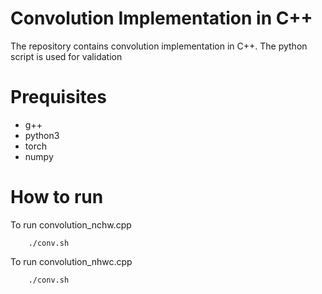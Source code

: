 # Convolution Implementation in C++
The repository contains convolution implementation in C++. The python script is used for validation
# Prequisites
- g++
- python3
- torch
- numpy
# How to run
To run convolution_nchw.cpp
```
    ./conv.sh
```
To run convolution_nhwc.cpp
```
    ./conv.sh
```
